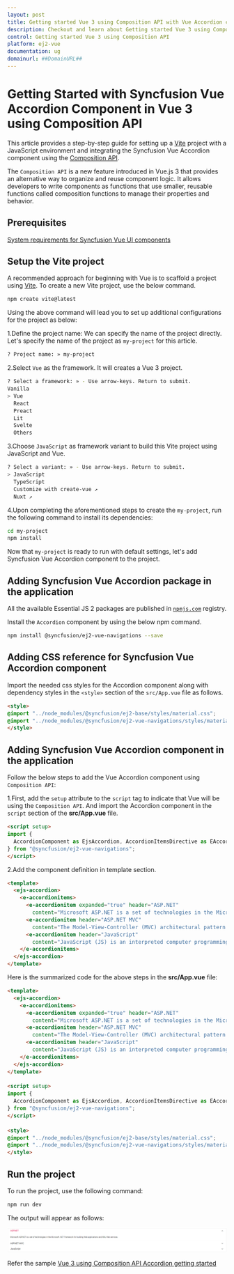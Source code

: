 ```yaml
---
layout: post
title: Getting started Vue 3 using Composition API with Vue Accordion component | Syncfusion
description: Checkout and learn about Getting started Vue 3 using Composition API with Vue Accordion component of Syncfusion Essential JS 2 and more details.
control: Getting started Vue 3 using Composition API
platform: ej2-vue
documentation: ug
domainurl: ##DomainURL##
---
```


# Getting Started with Syncfusion Vue Accordion Component in Vue 3 using Composition API

This article provides a step-by-step guide for setting up a [Vite](https://vitejs.dev/) project with a JavaScript environment and integrating the Syncfusion Vue Accordion component using the [Composition API](https://vuejs.org/guide/introduction.html#composition-api).

The `Composition API` is a new feature introduced in Vue.js 3 that provides an alternative way to organize and reuse component logic. It allows developers to write components as functions that use smaller, reusable functions called composition functions to manage their properties and behavior.

## Prerequisites

[System requirements for Syncfusion Vue UI components](https://ej2.syncfusion.com/vue/documentation/system-requirements/)

## Setup the Vite project

A recommended approach for beginning with Vue is to scaffold a project using [Vite](https://vitejs.dev/). To create a new Vite project, use the below command.

```bash
npm create vite@latest
```

Using the above command will lead you to set up additional configurations for the project as below:

1.Define the project name: We can specify the name of the project directly. Let's specify the name of the project as `my-project` for this article.

```bash
? Project name: » my-project
```

2.Select `Vue` as the framework. It will creates a Vue 3 project.

```bash
? Select a framework: » - Use arrow-keys. Return to submit.
Vanilla
> Vue
  React
  Preact
  Lit
  Svelte
  Others
```

3.Choose `JavaScript` as framework variant to build this Vite project using JavaScript and Vue.

```bash
? Select a variant: » - Use arrow-keys. Return to submit.
> JavaScript
  TypeScript
  Customize with create-vue ↗
  Nuxt ↗
```

4.Upon completing the aforementioned steps to create the `my-project`, run the following command to install its dependencies:

```bash
cd my-project
npm install
```
Now that `my-project` is ready to run with default settings, let's add Syncfusion Vue Accordion component to the project.

## Adding Syncfusion Vue Accordion package in the application

All the available Essential JS 2 packages are published in [`npmjs.com`](https://www.npmjs.com/~syncfusionorg) registry.

Install the `Accordion` component by using the below npm command.

```bash
npm install @syncfusion/ej2-vue-navigations --save
```

## Adding CSS reference for Syncfusion Vue Accordion component

Import the needed css styles for the Accordion component along with dependency styles in the `<style>` section of the `src/App.vue` file as follows.

```html
<style>
@import "../node_modules/@syncfusion/ej2-base/styles/material.css";
@import "../node_modules/@syncfusion/ej2-vue-navigations/styles/material.css";
</style>
```

## Adding Syncfusion Vue Accordion component in the application

Follow the below steps to add the Vue Accordion component using `Composition API`:

1.First, add the `setup` attribute to the `script` tag to indicate that Vue will be using the `Composition API`. And import the Accordion component in the `script` section of the **src/App.vue** file.

```html
<script setup>
import {
  AccordionComponent as EjsAccordion, AccordionItemsDirective as EAccordionitems, AccordionItemDirective as EAccordionitem
} from "@syncfusion/ej2-vue-navigations";
</script>
```
   
2.Add the component definition in template section.

```html
<template>
  <ejs-accordion>
    <e-accordionitems>
      <e-accordionitem expanded="true" header="ASP.NET"
        content="Microsoft ASP.NET is a set of technologies in the Microsoft .NET Framework for building Web applications and XML Web services."></e-accordionitem>
      <e-accordionitem header="ASP.NET MVC"
        content="The Model-View-Controller (MVC) architectural pattern separates an application into three main components: the model, the view, and the controller."></e-accordionitem>
      <e-accordionitem header="JavaScript"
        content="JavaScript (JS) is an interpreted computer programming language.It was originally implemented as part of web browsers so that client-side scripts could interact with the user, control the browser, communicate asynchronously, and alter the document content that was displayed."></e-accordionitem>
    </e-accordionitems>
  </ejs-accordion>
</template>
```

Here is the summarized code for the above steps in the **src/App.vue** file:

```html
<template>
  <ejs-accordion>
    <e-accordionitems>
      <e-accordionitem expanded="true" header="ASP.NET"
        content="Microsoft ASP.NET is a set of technologies in the Microsoft .NET Framework for building Web applications and XML Web services."></e-accordionitem>
      <e-accordionitem header="ASP.NET MVC"
        content="The Model-View-Controller (MVC) architectural pattern separates an application into three main components: the model, the view, and the controller."></e-accordionitem>
      <e-accordionitem header="JavaScript"
        content="JavaScript (JS) is an interpreted computer programming language.It was originally implemented as part of web browsers so that client-side scripts could interact with the user, control the browser, communicate asynchronously, and alter the document content that was displayed."></e-accordionitem>
    </e-accordionitems>
  </ejs-accordion>
</template>

<script setup>
import {
  AccordionComponent as EjsAccordion, AccordionItemsDirective as EAccordionitems, AccordionItemDirective as EAccordionitem
} from "@syncfusion/ej2-vue-navigations";
</script>

<style>
@import "../node_modules/@syncfusion/ej2-base/styles/material.css";
@import "../node_modules/@syncfusion/ej2-vue-navigations/styles/material.css";
</style>
```

## Run the project

To run the project, use the following command:

```bash
npm run dev
```

The output will appear as follows:

![vue3-js-composition](./images/vue3-composition-accordion.png)

Refer the sample [Vue 3 using Composition API Accordion getting started](https://github.com/SyncfusionExamples/vue3-accordion-getting-started)